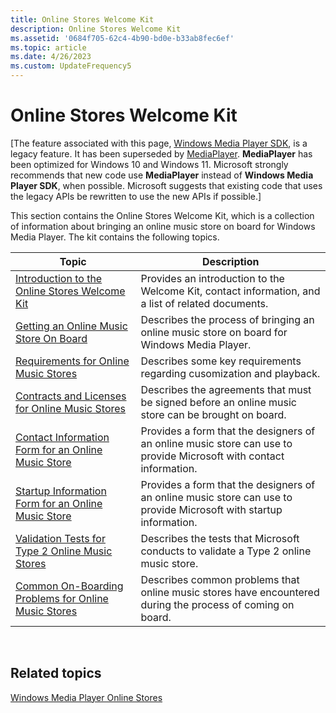 ```yaml
---
title: Online Stores Welcome Kit
description: Online Stores Welcome Kit
ms.assetid: '0684f705-62c4-4b90-bd0e-b33ab8fec6ef'
ms.topic: article
ms.date: 4/26/2023
ms.custom: UpdateFrequency5
---
```


# Online Stores Welcome Kit

\[The feature associated with this page, [Windows Media Player SDK](/windows/win32/wmp/windows-media-player-sdk), is a legacy feature. It has been superseded by [MediaPlayer](/uwp/api/Windows.Media.Playback.MediaPlayer). **MediaPlayer** has been optimized for Windows 10 and Windows 11. Microsoft strongly recommends that new code use **MediaPlayer** instead of **Windows Media Player SDK**, when possible. Microsoft suggests that existing code that uses the legacy APIs be rewritten to use the new APIs if possible.\]

This section contains the Online Stores Welcome Kit, which is a collection of information about bringing an online music store on board for Windows Media Player. The kit contains the following topics.



| Topic                                                                                                          | Description                                                                                                        |
|----------------------------------------------------------------------------------------------------------------|--------------------------------------------------------------------------------------------------------------------|
| [Introduction to the Online Stores Welcome Kit](introduction-to-the-online-stores-welcome-kit.md)             | Provides an introduction to the Welcome Kit, contact information, and a list of related documents.                 |
| [Getting an Online Music Store On Board](getting-an-online-music-store-on-board.md)                           | Describes the process of bringing an online music store on board for Windows Media Player.                         |
| [Requirements for Online Music Stores](requirements-for-online-music-stores.md)                               | Describes some key requirements regarding cusomization and playback.                                               |
| [Contracts and Licenses for Online Music Stores](contracts-and-licenses-for-online-music-stores.md)           | Describes the agreements that must be signed before an online music store can be brought on board.                 |
| [Contact Information Form for an Online Music Store](contact-information-form-for-an-online-music-store.md)   | Provides a form that the designers of an online music store can use to provide Microsoft with contact information. |
| [Startup Information Form for an Online Music Store](startup-information-form-for-an-online-music-store.md)   | Provides a form that the designers of an online music store can use to provide Microsoft with startup information. |
| [Validation Tests for Type 2 Online Music Stores](validation-tests-for-type-2-online-music-stores.md)         | Describes the tests that Microsoft conducts to validate a Type 2 online music store.                               |
| [Common On-Boarding Problems for Online Music Stores](common-on-boarding-problems-for-online-music-stores.md) | Describes common problems that online music stores have encountered during the process of coming on board.         |



 

## Related topics

<dl> <dt>

[Windows Media Player Online Stores](windows-media-player-online-stores.md)
</dt> </dl>

 

 




